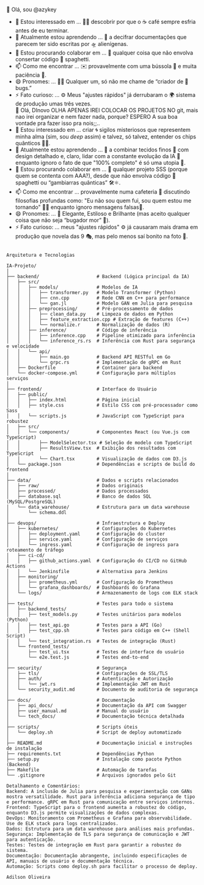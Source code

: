 
👋 Olá, sou @azykey  
- 👀 Estou interessado em ... 🕵️‍♂️ descobrir por que o ☕ café sempre esfria antes de eu terminar.  
- 🌱 Atualmente estou aprendendo ... 📖 a decifrar documentações que parecem ter sido escritas por 🛸 alienígenas.  
- 💞️ Estou procurando colaborar em ... 🤝 qualquer coisa que não envolva consertar código 🍝 spaghetti.  
- 📫 Como me encontrar ... ✉️ provavelmente com uma bússola 🧭 e muita paciência 🧘.  
- 😄 Pronomes: ... 🤷‍♂️ Qualquer um, só não me chame de “criador de 🐛 bugs.”  
- ⚡ Fato curioso: ... ⚙️ Meus "ajustes rápidos" já derrubaram o 🌍 sistema de produção umas três vezes.  
👋 Olá, DInovo OLHA APENAS IREI COLOCAR OS PROJETOS NO git, mais nao irei organizar e nem fazer nada, porque?  ESPERO A sua boa vontade pra fazer isso pra nois;;.. 
- 👀 Estou interessado em ... criar 🌀 sigilos misteriosos que representem minha alma (sim, sou *deep* assim) e talvez, só talvez, entender os chips quânticos 🧠🔮.  
- 🌱 Atualmente estou aprendendo ... 📖 a combinar tecidos finos 👔 com design detalhado e, claro, lidar com a constante evolução da IA 🤖 enquanto ignoro o fato de que "100% completo" é só uma utopia 🚀.  
- 💞️ Estou procurando colaborar em ... 🤝 qualquer projeto SSS (porque quem se contenta com AAA?), desde que não envolva código 🍝 spaghetti ou “gambiarras quânticas” 🛠️⚛️.  
- 📫 Como me encontrar ... provavelmente numa cafeteria 🍵 discutindo filosofias profundas como: "Eu não sou quem fui, sou quem estou me tornando" 🧘‍♂️ enquanto ignoro mensagens falsas📱.  
- 😄 Pronomes: ... 💎 Elegante, Estiloso e Brilhante (mas aceito qualquer coisa que não seja “bugador mor” 🐛).  
- ⚡ Fato curioso: ... meus "ajustes rápidos" ⚙️ já causaram mais drama em produção que novela das 9 🎭, mas pelo menos saí bonito na foto 📸.  
```

Arquitetura e Tecnologias

IA-Projeto/
│
├── backend/                     # Backend (Lógica principal da IA)
│   ├── src/
│   │   ├── models/              # Modelos de IA
│   │   │   ├── transformer.py   # Modelo Transformer (Python)
│   │   │   ├── cnn.cpp          # Rede CNN em C++ para performance
│   │   │   └── gan.jl           # Modelo GAN em Julia para pesquisa
│   │   ├── preprocessing/       # Pré-processamento de dados
│   │   │   ├── clean_data.py    # Limpeza de dados em Python
│   │   │   ├── feature_extraction.cpp # Extração de features (C++)
│   │   │   └── normalize.r      # Normalização de dados (R)
│   │   ├── inference/           # Código de inferência
│   │   │   ├── inference.cpp    # Pipeline otimizado para inferência
│   │   │   └── inference_rs.rs  # Inferência com Rust para segurança e velocidade
│   │   └── api/
│   │       ├── main.go          # Backend API RESTful em Go
│   │       └── grpc.rs          # Implementação de gRPC em Rust
│   ├── Dockerfile               # Container para backend
│   └── docker-compose.yml       # Configuração para múltiplos serviços
│
├── frontend/                    # Interface do Usuário
│   ├── public/
│   │   ├── index.html           # Página inicial
│   │   ├── style.css            # Estilo CSS com pré-processador como Sass
│   │   └── scripts.js           # JavaScript com TypeScript para robustez
│   ├── src/
│   │   └── components/          # Componentes React (ou Vue.js com TypeScript)
│   │       ├── ModelSelector.tsx # Seleção de modelo com TypeScript
│   │       ├── ResultsView.tsx  # Exibição dos resultados com TypeScript
│   │       └── Chart.tsx        # Visualização de dados com D3.js
│   └── package.json             # Dependências e scripts de build do frontend
│
├── data/                        # Dados e scripts relacionados
│   ├── raw/                     # Dados originais
│   ├── processed/               # Dados processados
│   ├── database.sql             # Banco de dados SQL (MySQL/PostgreSQL)
│   └── data_warehouse/          # Estrutura para um data warehouse
│       └── schema.ddl
│
├── devops/                      # Infraestrutura e Deploy
│   ├── kubernetes/              # Configurações do Kubernetes
│   │   ├── deployment.yaml      # Configuração do cluster
│   │   ├── service.yaml         # Configuração de serviços
│   │   └── ingress.yaml         # Configuração de ingress para roteamento de tráfego
│   ├── ci-cd/
│   │   ├── github_actions.yaml  # Configuração do CI/CD no GitHub Actions
│   │   └── Jenkinsfile          # Alternativa para Jenkins
│   ├── monitoring/
│   │   ├── prometheus.yml       # Configuração do Prometheus
│   │   └── grafana_dashboards/  # Dashboards do Grafana
│   └── logs/                    # Armazenamento de logs com ELK stack
│
├── tests/                       # Testes para todo o sistema
│   ├── backend_tests/
│   │   ├── test_models.py       # Testes unitários para modelos (Python)
│   │   ├── test_api.go          # Testes para a API (Go)
│   │   ├── test_cpp.sh          # Testes para código em C++ (Shell Script)
│   │   └── test_integration.rs  # Testes de integração (Rust)
│   └── frontend_tests/
│       ├── test_ui.tsx          # Testes de interface do usuário
│       └── e2e.test.js          # Testes end-to-end
│
├── security/                    # Segurança
│   ├── tls/                     # Configurações de SSL/TLS
│   ├── auth/                    # Autenticação e Autorização
│   │   └── jwt.rs               # Implementação JWT em Rust
│   └── security_audit.md        # Documento de auditoria de segurança
│
├── docs/                        # Documentação
│   ├── api_docs/                # Documentação da API com Swagger
│   ├── user_manual.md           # Manual do usuário
│   └── tech_docs/               # Documentação técnica detalhada
│
├── scripts/                     # Scripts úteis
│   └── deploy.sh                # Script de deploy automatizado
│
├── README.md                    # Documentação inicial e instruções de instalação
├── requirements.txt             # Dependências Python
├── setup.py                     # Instalação como pacote Python (Backend)
├── Makefile                     # Automação de tarefas
└── .gitignore                   # Arquivos ignorados pelo Git

Detalhamento e Comentários:
Backend: A inclusão de Julia para pesquisa e experimentação com GANs mostra versatilidade. Rust para inferência adiciona segurança de tipo e performance. gRPC em Rust para comunicação entre serviços internos.
Frontend: TypeScript para o frontend aumenta a robustez do código, enquanto D3.js permite visualizações de dados complexas.
DevOps: Monitoramento com Prometheus e Grafana para observabilidade. Use de ELK stack para logs centralizados.
Dados: Estrutura para um data warehouse para análises mais profundas.
Segurança: Implementação de TLS para segurança de comunicação e JWT para autenticação.
Testes: Testes de integração em Rust para garantir a robustez do sistema.
Documentação: Documentação abrangente, incluindo especificações de API, manuais de usuário e documentação técnica.
Automação: Scripts como deploy.sh para facilitar o processo de deploy.

Adilson Oliveira

